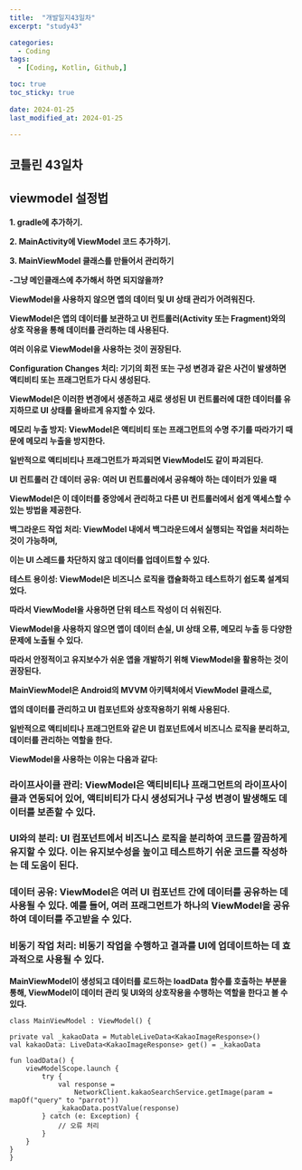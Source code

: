 ```yaml
---
title:  "개발일지43일차" 
excerpt: "study43"

categories:
  - Coding
tags:
  - [Coding, Kotlin, Github,]

toc: true
toc_sticky: true
 
date: 2024-01-25
last_modified_at: 2024-01-25

---
```

## 코틀린 43일차


## viewmodel 설정법

**1. gradle에 추가하기.**

**2. MainActivity에 ViewModel 코드 추가하기.**
   
**3. MainViewModel 클래스를 만들어서 관리하기**
   
**-그냥 메인클래스에 추가해서 하면 되지않을까?**




**ViewModel을 사용하지 않으면 앱의 데이터 및 UI 상태 관리가 어려워진다.**

**ViewModel은 앱의 데이터를 보관하고 UI 컨트롤러(Activity 또는 Fragment)와의 상호 작용을 통해 데이터를 관리하는 데 사용된다.** 

**여러 이유로 ViewModel을 사용하는 것이 권장된다.**

**Configuration Changes 처리: 기기의 회전 또는 구성 변경과 같은 사건이 발생하면 액티비티 또는 프래그먼트가 다시 생성된다.**

**ViewModel은 이러한 변경에서 생존하고 새로 생성된 UI 컨트롤러에 대한 데이터를 유지하므로 UI 상태를 올바르게 유지할 수 있다.**

**메모리 누출 방지: ViewModel은 액티비티 또는 프래그먼트의 수명 주기를 따라가기 때문에 메모리 누출을 방지한다.**

**일반적으로 액티비티나 프래그먼트가 파괴되면 ViewModel도 같이 파괴된다.**

**UI 컨트롤러 간 데이터 공유: 여러 UI 컨트롤러에서 공유해야 하는 데이터가 있을 때**

**ViewModel은 이 데이터를 중앙에서 관리하고 다른 UI 컨트롤러에서 쉽게 액세스할 수 있는 방법을 제공한다.**

**백그라운드 작업 처리: ViewModel 내에서 백그라운드에서 실행되는 작업을 처리하는 것이 가능하며,**

**이는 UI 스레드를 차단하지 않고 데이터를 업데이트할 수 있다.**

**테스트 용이성: ViewModel은 비즈니스 로직을 캡슐화하고 테스트하기 쉽도록 설계되었다.**

**따라서 ViewModel을 사용하면 단위 테스트 작성이 더 쉬워진다.**

**ViewModel을 사용하지 않으면 앱이 데이터 손실, UI 상태 오류, 메모리 누출 등 다양한 문제에 노출될 수 있다.**

**따라서 안정적이고 유지보수가 쉬운 앱을 개발하기 위해 ViewModel을 활용하는 것이 권장된다.**




**MainViewModel은 Android의 MVVM 아키텍처에서 ViewModel 클래스로,**

**앱의 데이터를 관리하고 UI 컴포넌트와 상호작용하기 위해 사용된다.**

**일반적으로 액티비티나 프래그먼트와 같은 UI 컴포넌트에서 비즈니스 로직을 분리하고, 데이터를 관리하는 역할을 한다.**

**ViewModel을 사용하는 이유는 다음과 같다:**

### 라이프사이클 관리: ViewModel은 액티비티나 프래그먼트의 라이프사이클과 연동되어 있어, 액티비티가 다시 생성되거나 구성 변경이 발생해도 데이터를 보존할 수 있다.


### UI와의 분리: UI 컴포넌트에서 비즈니스 로직을 분리하여 코드를 깔끔하게 유지할 수 있다. 이는 유지보수성을 높이고 테스트하기 쉬운 코드를 작성하는 데 도움이 된다.


### 데이터 공유: ViewModel은 여러 UI 컴포넌트 간에 데이터를 공유하는 데 사용될 수 있다. 예를 들어, 여러 프래그먼트가 하나의 ViewModel을 공유하여 데이터를 주고받을 수 있다.


### 비동기 작업 처리: 비동기 작업을 수행하고 결과를 UI에 업데이트하는 데 효과적으로 사용될 수 있다.

**MainViewModel이 생성되고 데이터를 로드하는 loadData 함수를 호출하는 부분을 통해, ViewModel이 데이터 관리 및 UI와의 상호작용을 수행하는 역할을 한다고 볼 수 있다.**

    class MainViewModel : ViewModel() {

    private val _kakaoData = MutableLiveData<KakaoImageResponse>()
    val kakaoData: LiveData<KakaoImageResponse> get() = _kakaoData

    fun loadData() {
        viewModelScope.launch {
            try {
                val response =
                    NetworkClient.kakaoSearchService.getImage(param = mapOf("query" to "parrot"))
                _kakaoData.postValue(response)
            } catch (e: Exception) {
                // 오류 처리
            }
        }
    }
    }








